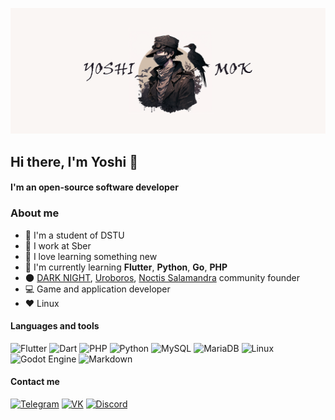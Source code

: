 ![](https://raw.githubusercontent.com/Leonavichus/leonavichus/main/images/obl_prof.png)

## Hi there, I'm Yoshi 👋

#### I'm an open-source software developer

### About me

- :school: I'm a student of DSTU
- :office: I work at Sber
- :book: I love learning something new
- :seedling: I'm currently learning **Flutter**, **Python**, **Go**, **PHP**
- :new_moon: [DARK NIGHT](https://github.com/darkmoonight), [Uroboros](https://github.com/snakeuroboros), [Noctis Salamandra](https://github.com/noctisalamandra) community founder
- :computer: Game and application developer
- :heart: Linux

#### Languages and tools

![Flutter](https://img.shields.io/badge/Flutter-%2302569B.svg?style=for-the-badge&logo=Flutter&logoColor=white)
![Dart](https://img.shields.io/badge/dart-%230175C2.svg?style=for-the-badge&logo=dart&logoColor=white)
![PHP](https://img.shields.io/badge/php-%23777BB4.svg?style=for-the-badge&logo=php&logoColor=white)
![Python](https://img.shields.io/badge/python-3670A0?style=for-the-badge&logo=python&logoColor=ffdd54)
![MySQL](https://img.shields.io/badge/mysql-black?style=for-the-badge&logo=mysql&logoColor=white)
![MariaDB](https://img.shields.io/badge/MariaDB-003545?style=for-the-badge&logo=mariadb&logoColor=white)
![Linux](https://img.shields.io/badge/Linux-FCC624?style=for-the-badge&logo=linux&logoColor=black)
![Godot Engine](https://img.shields.io/badge/GODOT-%23FFFFFF.svg?style=for-the-badge&logo=godot-engine)
![Markdown](https://img.shields.io/badge/markdown-%23000000.svg?style=for-the-badge&logo=markdown&logoColor=white)

#### Contact me

[![Telegram](https://img.shields.io/badge/Telegram-2CA5E0?style=for-the-badge&logo=telegram&logoColor=white)](https://t.me/yoshimok)
[![VK](https://img.shields.io/badge/vk-blue?style=for-the-badge&logo=vk&logoColor=white)](https://vk.com/yoshimok)
[![Discord](https://img.shields.io/badge/Discord-%237289DA.svg?style=for-the-badge&logo=discord&logoColor=white)](https://discord.gg/JMMa9aHh8f)
